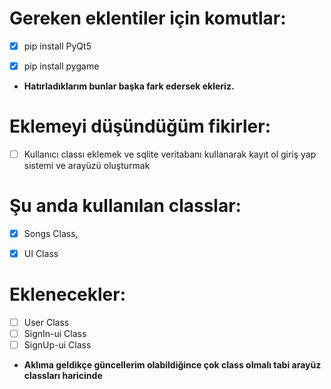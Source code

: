 # Gereken eklentiler için komutlar:

- [x] pip install PyQt5
- [x] pip install pygame


- <b>Hatırladıklarım bunlar başka fark edersek ekleriz.</b>





# Eklemeyi düşündüğüm fikirler:

- [ ] Kullanıcı classı eklemek ve sqlite veritabanı kullanarak kayıt ol giriş yap sistemi ve arayüzü oluşturmak




# Şu anda kullanılan classlar:
- [x] Songs Class,
- [x] UI Class



# Eklenecekler:
- [ ] User Class
- [ ] SignIn-ui Class
- [ ] SignUp-ui Class

- <b>Aklıma geldikçe güncellerim olabildiğince çok class olmalı tabi arayüz classları haricinde</b>
